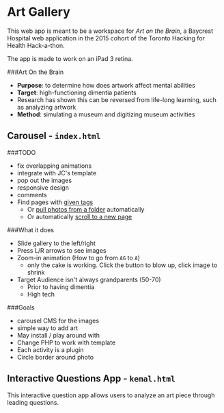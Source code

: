 Art Gallery
===========

This web app is meant to be a workspace for *Art on the Brain*, a Baycrest Hospital web application in the 2015 cohort of the Toronto Hacking for Health Hack-a-thon.

The app is made to work on an iPad 3 retina.

###Art On the Brain

* **Purpose**: to determine how does artwork affect mental abilities
* **Target**: high-functioning dimentia patients
* Research has shown this can be reversed from life-long learning, such as analyzing artwork
* **Method**: simulating a museum and digitizing museum activities

Carousel - `index.html`
-----------------------

###TODO

* fix overlapping animations
* integrate with JC's template
* pop out the images
* responsive design
* comments
* Find pages with [given tags](http://martyspellerberg.com/2011/11/creating-a-wordpress-tag-search-using-jquery/)
	* Or [pull photos from a folder](https://stackoverflow.com/questions/22061073/how-do-i-get-images-file-name-from-a-given-folder) automatically
	* Or automatically [scroll to a new page](https://stackoverflow.com/questions/9652944/jquery-page-scroll-to-different-page)

###What it does

* Slide gallery to the left/right
* Press L/R arrows to see images
* Zoom-in animation (How to go from `AG` to `A`)
	* only the cake is working. Click the button to blow up, click image to shrink
* Target Audience isn't always grandparents (50-70)
	* Prior to having dimentia
	* High tech

###Goals

* carousel CMS for the images
* simple way to add art
* May install / play around with
* Change PHP to work with template
* Each activity is a plugin
* Circle border around photo

Interactive Questions App - `kemal.html`
----------------------------------------

This interactive question app allows users to analyze an art piece through leading questions.